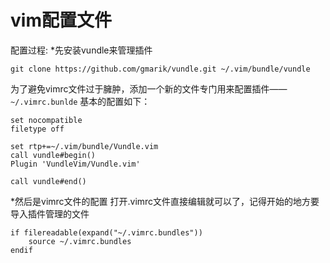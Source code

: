# vim配置文件
配置过程:
*先安装vundle来管理插件
```
git clone https://github.com/gmarik/vundle.git ~/.vim/bundle/vundle
```
为了避免vimrc文件过于臃肿，添加一个新的文件专门用来配置插件—— `~/.vimrc.bunlde`
基本的配置如下：
```
set nocompatible
filetype off

set rtp+=~/.vim/bundle/Vundle.vim
call vundle#begin()
Plugin 'VundleVim/Vundle.vim' 

call vundle#end()
```

*然后是vimrc文件的配置
打开.vimrc文件直接编辑就可以了，记得开始的地方要导入插件管理的文件
```
if filereadable(expand("~/.vimrc.bundles"))
    source ~/.vimrc.bundles
endif
```
